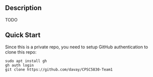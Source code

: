 ## Description 

TODO

## Quick Start

Since this is a private repo, you need to setup GitHub authentication to clone this repo:

```
sudo apt install gh
gh auth login
git clone https://github.com/davay/CPSC5830-Team1
```



